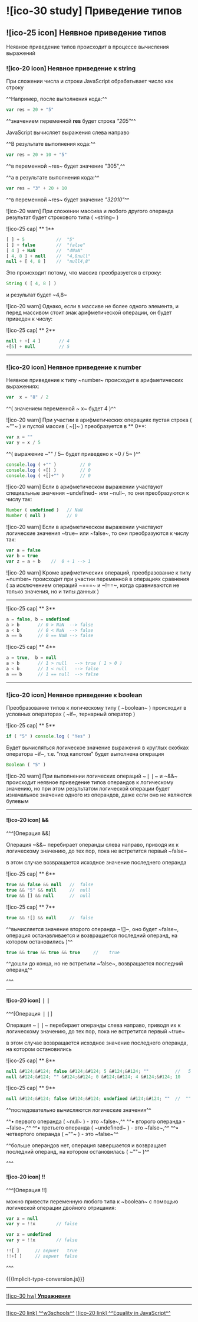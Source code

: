 # ![ico-30 study] Приведение типов


## ![ico-25 icon] Неявное приведение типов

Неявное приведение типов происходит в процессе вычисления выражений

### ![ico-20 icon] Неявное приведение к string

При сложении числа и строки JavaScript обрабатывает число как строку

^^Например, после выполнения кода:^^

~~~js
var res = 20 + "5"
~~~

^^значением переменной **res** будет строка _"205"_^^

JavaScript вычисляет выражения слева направо

^^В результате выполнения кода:^^

~~~js
var res = 20 + 10 + "5"
~~~

^^в переменной ~res~ будет значение "305",^^

^^а в результате выполнения кода:^^

~~~js
var res = "3" + 20 + 10
~~~

^^в переменной ~res~ будет значение _"32010"_^^

![ico-20 warn] При сложении массива и любого другого операнда результат будет строкового типа ( ~string~ )

![ico-25 cap] ** 1**

~~~js
[ ] + 5            //  "5"
[ ] + false        //  "false"
[ 4 ] + NaN        //  "4NaN"
[ 4, 8 ] + null    //  "4,8null"
null + [ 4, 8 ]    //  "null4,8"
~~~

Это происходит потому, что массив преобразуется в строку:

~~~js
String ( [ 4, 8 ] )
~~~

и результат будет   ~4,8~

![ico-20 warn] Однако, если в массиве не более одного элемента, и перед массивом стоит знак арифметической операции, он будет приведен к числу:

![ico-25 cap] ** 2**

~~~js
null + +[ 4 ]       // 4
+[5] + null         // 5
~~~

_____________________________________________________________________

### ![ico-20 icon] Неявное приведение к number


Неявное приведение к типу  ~number~ происходит в арифметических выражениях:

~~~js
var  x = "8" / 2
~~~

^^( значением переменной ~ x~ будет 4 )^^

![ico-20 warn] При участии в арифметических операциях пустая строка ( ~""~ ) и пустой массив ( ~[]~ ) преобразуется в ** 0**:

~~~js
var x = ""
var y = x / 5
~~~

^^( выражение  ~"" / 5~   будет приведено к   ~0 / 5~ )^^

~~~js
console.log ( +"" )         // 0
console.log ( +[] )         // 0
console.log ( +[]+"" )      // 0
~~~

![ico-20 warn] Если в арифметическом выражении участвуют специальные значения ~undefined~ или ~null~, то они преобразуются к числу так:

~~~js
Number ( undefined )   // NaN
Number ( null )        // 0
~~~

![ico-20 warn] Если в арифметическом выражении участвуют логические значения ~true~ или ~false~, то они преобразуются к числу так:

~~~js
var a = false
var b = true
var z = a + b    //  0 + 1 --> 1
~~~

![ico-20 warn] Кроме арифметических операций, преобразование к типу ~number~ происходит при участии переменной в операциях сравнения ( за исключением операций   ~===~  и  ~!==~,  когда сравниваются не только значения, но и типы данных )

____________________________________________________________

![ico-25 cap] ** 3**

~~~js
a = false, b = undefined
a > b       // 0 > NaN  --> false
a < b       // 0 < NaN  --> false
a == b      // 0 == NaN --> false
~~~

![ico-25 cap] ** 4**

~~~js
a = true,  b = null
a > b       // 1 > null   --> true ( 1 > 0 )
a < b       // 1 < null   --> false
a == b      // 1 == null  --> false
~~~

______________________________________________________

### ![ico-20 icon] Неявное приведение к boolean

Преобразование типов к логическому типу ( ~boolean~ ) происходит в условных операторах ( ~if~, тернарный оператор )

![ico-25 cap] ** 5**

~~~js
if ( "5" ) console.log ( "Yes" )
~~~

Будет вычисляться логическое значение выражения  в круглых скобках оператора ~if~, т.е. "под капотом" будет выполнена операция

~~~js
Boolean ( "5" )
~~~

![ico-20 warn] При выполнении логических операций  ~&#10072;&#10072;~  и  ~&&~ происходит неявное приведение типов операндов к логическому значению, но при этом результатом логической операции будет изначальное значение одного из операндов, даже если оно не являются булевым

_______________________________________________

#### ![ico-20 icon] &&

^^^[Операция&nbsp;&&]

Операция ~&&~  перебирает операнды слева направо, приводя их к логическому значению, до тех пор, пока не встретится первый ~false~

в этом случае возвращается исходное значение последнего операнда

![ico-25 cap] ** 6**

~~~js
true && false && null   //  false
true && "5" && null     //  null
true && [] && null      //  null
~~~

![ico-25 cap] ** 7**

~~~js
true && ![] && null     //  false
~~~

^^вычисляется значение второго операнда ~![]~, оно будет ~false~, операция останавливается и возвращается последний операнд, на котором остановились )^^

~~~js
true && true && true && true     //    true
~~~

^^дошли до конца, но не встретили ~false~, возвращается последний операнд^^

^^^
__________________________________________________________________

#### ![ico-20 icon] &#10072;&#10072;

^^^[Операция &#10072;&#10072;]

Операция ~&#10072;&#10072;~  перебирает операнды слева направо, приводя их к логическому значению, до тех пор, пока не встретится первый ~true~

в этом случае возвращается исходное значение последнего операнда, на котором остановились

![ico-25 cap] ** 8**

~~~js
null &#124;&#124; false &#124;&#124; 5 &#124;&#124; ""          //   5
null &#124;&#124; "" &#124;&#124; 0 &#124;&#124; 4 &#124;&#124; 10        //   4
~~~

![ico-25 cap] ** 9**

~~~js
null &#124;&#124; false &#124;&#124; undefined &#124;&#124; ""  //  ""
~~~

^^последовательно вычисляются логические значения^^

^^• первого операнда ( ~null~ ) - это ~false~,^^
^^• второго операнда - ~false~,^^
^^• третьего операнда ( ~undefined~ ) - это ~false~,^^
^^• четвертого операнда ( ~""~ ) - это ~false~^^

^^больше операндов нет, операция завершается и возвращает последний операнд, на котором остановилась ( ~""~ )^^

^^^

#### ![ico-20 icon] !!

^^^[Операция !!]

можно привести переменную любого типа к ~boolean~ с помощью логической операции двойного отрицания:

~~~js
var x = null
var y = !!x        // false
~~~

~~~js
var x = undefined
var y = !!x        // false
~~~

~~~js
!![ ]      // вернет   true
!!+[ ]     // вернет  false
~~~

^^^

{{{Implicit-type-conversion.js}}}

_____________________________

[![ico-30 hw] **Упражнения**](https://docs.google.com/forms/d/e/1FAIpQLSdFHuyyukF2rmA04BN1AmS5MCNXWgQmR5t7mmxyTpzdBZVGGw/viewform)

_____________________________________________________________________

[![ico-20 link] ^^w3schools^^](https://www.w3schools.com/jsref/jsref_infinity.asp)
[![ico-20 link] ^^Equality in JavaScript^^](https://dorey.github.io/JavaScript-Equality-Table/unified/)
